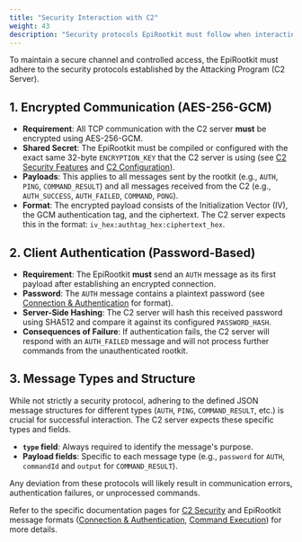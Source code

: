 ```yaml
---
title: "Security Interaction with C2"
weight: 43
description: "Security protocols EpiRootkit must follow when interacting with the C2 server."
---
```


To maintain a secure channel and controlled access, the EpiRootkit must adhere to the security protocols established by the Attacking Program (C2 Server).

## 1. Encrypted Communication (AES-256-GCM)

*   **Requirement**: All TCP communication with the C2 server **must** be encrypted using AES-256-GCM.
*   **Shared Secret**: The EpiRootkit must be compiled or configured with the exact same 32-byte `ENCRYPTION_KEY` that the C2 server is using (see [C2 Security Features](../03-attacking-program/security.md) and [C2 Configuration](../03-attacking-program/configuration.md)).
*   **Payloads**: This applies to all messages sent by the rootkit (e.g., `AUTH`, `PING`, `COMMAND_RESULT`) and all messages received from the C2 (e.g., `AUTH_SUCCESS`, `AUTH_FAILED`, `COMMAND`, `PONG`).
*   **Format**: The encrypted payload consists of the Initialization Vector (IV), the GCM authentication tag, and the ciphertext. The C2 server expects this in the format: `iv_hex:authtag_hex:ciphertext_hex`.

## 2. Client Authentication (Password-Based)

*   **Requirement**: The EpiRootkit **must** send an `AUTH` message as its first payload after establishing an encrypted connection.
*   **Password**: The `AUTH` message contains a plaintext password (see [Connection & Authentication](./connection-authentication.md) for format).
*   **Server-Side Hashing**: The C2 server will hash this received password using SHA512 and compare it against its configured `PASSWORD_HASH`.
*   **Consequences of Failure**: If authentication fails, the C2 server will respond with an `AUTH_FAILED` message and will not process further commands from the unauthenticated rootkit.

## 3. Message Types and Structure

While not strictly a security protocol, adhering to the defined JSON message structures for different types (`AUTH`, `PING`, `COMMAND_RESULT`, etc.) is crucial for successful interaction. The C2 server expects these specific types and fields.

*   **`type` field**: Always required to identify the message's purpose.
*   **Payload fields**: Specific to each message type (e.g., `password` for `AUTH`, `commandId` and `output` for `COMMAND_RESULT`).

Any deviation from these protocols will likely result in communication errors, authentication failures, or unprocessed commands.

Refer to the specific documentation pages for [C2 Security](../03-attacking-program/security.md) and EpiRootkit message formats ([Connection & Authentication](./connection-authentication.md), [Command Execution](./command-execution.md)) for more details. 